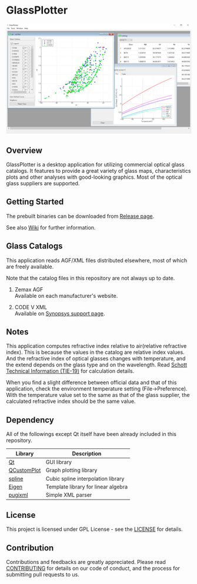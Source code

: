 # GlassPlotter

![MDI](data/screenshot/Screenshot_MDI.png)

## Overview
GlassPlotter is a desktop application for utilizing commercial optical glass catalogs.  It features to provide a great variety of glass maps, characteristics plots and other analyses with good-looking graphics.  Most of the optical glass suppliers are supported. 


## Getting Started 
The prebuilt binaries can be downloaded from [Release page](https://github.com/heterophyllus/glassplotter/releases/latest).

See also [Wiki](https://github.com/heterophyllus/glassplotter/wiki) for further information.

## Glass Catalogs
This application reads AGF/XML files distributed elsewhere, most of which are freely available.

Note that the catalog files in this repository are not always up to date.

1. Zemax AGF  
   Available on each manufacturer's website. 

2. CODE V XML  
   Available on [Synopsys support page](https://www.synopsys.com/optical-solutions/support/support-glass-catalog.html).

## Notes
This application computes refractive index relative to air(relative refractive index). This is because the values in the catalog are relative index values. And the refractive index of optical glasses changes with temperature, and the extend depends on the glass type and on the wavelength. Read [Schott Technical Information (TIE-19)](https://www.schott.com/products/optical-glass/downloads) for calculation details.


When you find a slight difference between official data and that of this application,
check the environment temperature setting (File->Preference). With the temperature value set to the same as that of the glass supplier, the calculated refractive index should be the same value.


## Dependency

All of the followings except Qt itself have been already included in this repository.

|Library|Description|
|---|---|
|[Qt](https://www.qt.io)|GUI library|
|[QCustomPlot](https://www.qcustomplot.com)|Graph plotting library|
|[spline](https://github.com/ttk592/spline)|Cubic spline interpolation library|
|[Eigen](http://eigen.tuxfamily.org/index.php?title=Main_Page) | Template library for linear algebra|
|[pugixml](https://github.com/zeux/pugixml)|Simple XML parser|



## License
This project is licensed under GPL License - see the [LICENSE](LICENSE.md) for details.

## Contribution
Contributions and feedbacks are greatly appreciated.
Please read [CONTRIBUTING](CONTRIBUTING.md) for details on our code of conduct, and the process for submitting pull requests to us.
